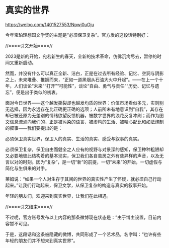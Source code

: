 # 真实的世界

https://weibo.com/1401527553/Npwj0uOju

今年宝珀理想国文学奖的主题是“必须保卫复杂”。官方发的这段话特别好：  
  
//====引文开始====//  
  
2023是新的开始，宛若新生的春天，全新的技术革命，仿佛沉疴尽去，暂停的时间又重新启动。
  
然而，并没有什么可以真正全新、洁白，正是在过去所有经验、记忆、空洞与阴影之上，未来堆叠、推拥而来，“正如一道黑烟从石油大火中升起”。——在上一个十年，人们谈论“未来”“打开”“可能性”，谈论“自由、勇气与责任”“历史、记忆与遗忘”，便是出于类似的初衷。  
  
面对今日世界——这个越发撕裂却也越发均质的世界：价值市场看似多元，实则别无选择，因为永远存在比正确更正确的选项；人前所未有地意识到“自我”，其存在却已被还原为无差别的情绪欲望反馈机器，被数字世界的浪花反复冲刷；而作为图文信息流涌向我们的，正是被污染的语言、被虚构的生活、被精心配比和如法炮制的叙事——我们要提出的是：  
  
必须保卫真实世界，保卫人的真实、生活的真实、感受与叙事的真实。  
  
必须保卫复杂，保卫自由而健全之人应有的视野与对景深的感知，保卫种种粗陋却又必要地彼此结构着的基本现实，保卫我们各自茧房之外有些异样的声音，以及无言以对的时刻。因为“复杂”，是一切“新”的前提，一切“未来”的开始，一切虚假与简化与生俱来的对手。  
  
莱姆说：“如果一个人对生存于其间的世界的真实性产生了怀疑，就必须自己行动起来。”让我们行动起来，保卫文学，从保卫复杂的构造与真实的叙事开始。  
  
年轻的朋友们，欢迎来到真实世界，让我们在此相遇。  
  
//====引文结束====//  
  
不过呢，官方账号发布以上内容的那条微博现在状态是：”由于博主设置，目前内容暂不可见。
  
于是，这段话和这条被隐藏的微博，共同形成了一个艺术品，名字叫：“也许有些年轻的朋友们并不想来到真实世界”。